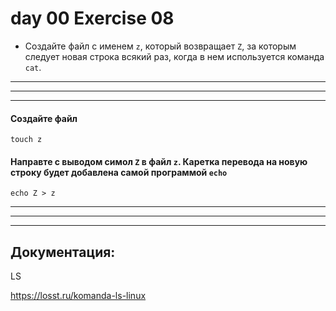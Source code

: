 # day 00 Exercise 08

 - Создайте файл с именем `z`, который возвращает `Z`, за которым следует новая строка всякий раз, когда в нем используется команда `cat`.

---
---
---

#### Создайте файл 

    touch z

#### Направте с выводом симол `Z`  в файл `z`. Каретка перевода на новую строку будет добавлена самой программой `echo`

    echo Z > z

---
---
---

## Документация:

LS

https://losst.ru/komanda-ls-linux